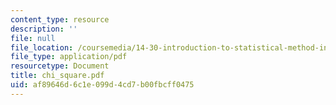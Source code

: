 ```yaml
---
content_type: resource
description: ''
file: null
file_location: /coursemedia/14-30-introduction-to-statistical-method-in-economics-spring-2006/af89646d6c1e099d4cd7b00fbcff0475_chi_square.pdf
file_type: application/pdf
resourcetype: Document
title: chi_square.pdf
uid: af89646d-6c1e-099d-4cd7-b00fbcff0475
---
```

